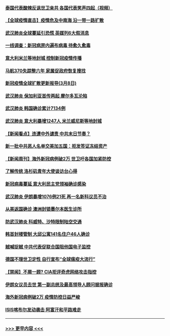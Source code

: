 #### [泰国代表酸辣反讽世卫亲共 各国代表笑声四起（视频）](../pages/prog202/a102795051.md?t=03090703) 
#### [【全球疫情直击】疫情危及中南海 沿一带一路扩散](../pages/prog202/a102794985.md?t=03090703) 
#### [武汉肺炎全球蔓延引恐慌 英媒列6大假消息](../pages/prog202/a102794910.md?t=03090703) 
#### [一线调查：新冠病房内遍布病毒 待愈久愈毒](../pages/prog202/a102794885.md?t=03090703) 
#### [意大利米兰等地封城 控制新冠疫情传播](../pages/prog202/a102794919.md?t=03090703) 
#### [马航370失踪整六年 家属促政府恢复搜找](../pages/prog202/a102794906.md?t=03090703) 
#### [新冠疫情全球扩散更新报导(3月8日)](../pages/prog202/a102794904.md?t=03090703) 
#### [武汉肺炎 保加利亚首传两起 摩尔多瓦沦陷](../pages/prog202/a102794845.md?t=03090703) 
#### [武汉肺炎 韩国确诊累计7134例](../pages/prog202/a102794726.md?t=03090703) 
#### [武汉肺炎 意大利暴增1247人 米兰威尼斯等地封城](../pages/prog202/a102794689.md?t=03090703) 
#### [【新闻看点】连遭中外谴责 中共末日节奏？](../pages/prog202/a102794677.md?t=03090703) 
#### [新一批中共恶人名单交美加五国：拒发签证冻结资产](../pages/prog202/a102794665.md?t=03090703) 
#### [【新闻周刊】海外新冠病例破2万 世卫吁各国加紧防控](../pages/prog202/a102794613.md?t=03090703) 
#### [了解传统 洛杉矶青年大使谈访台心得](../pages/prog202/a102794378.md?t=03090703) 
#### [新冠病毒蔓延 意大利民主党领袖确诊感染](../pages/prog202/a102794368.md?t=03090703) 
#### [武汉肺炎 伊朗暴增1076例21死 再一名新科议员不治](../pages/prog202/a102794260.md?t=03090703) 
#### [从美返国确诊 澳洲封锁墨尔本医生诊所](../pages/prog202/a102794086.md?t=03090703) 
#### [防武汉肺炎 科威特、沙特限制陆空交通](../pages/prog202/a102793875.md?t=03090703) 
#### [韩首封楼管制 大邱公寓141名住户46人确诊](../pages/prog202/a102793841.md?t=03090703) 
#### [贼喊捉贼  中共代表促联合国阻他国电子监控](../pages/prog202/a102793638.md?t=03090703) 
#### [德国不理世卫定性 自行宣布“全球瘟疫大流行”](../pages/prog202/a102793673.md?t=03090703) 
#### [【禁闻】不屑一顾? CIA拒评奇虎网络攻击指控](../pages/prog202/a102793736.md?t=03090703) 
#### [伊朗女议员去世 第一副总统及最高领导人顾问据报确诊](../pages/prog202/a102793591.md?t=03090703) 
#### [海外新冠病例破2万 疫情防控日益严峻](../pages/prog202/a102793661.md?t=03090703) 
#### [ISIS喀布尔发动袭击 阿富汗和平路难走](../pages/prog202/a102793659.md?t=03090703) 

----
#### [ >>> 更早内容 <<< ](../indexes/prog202-earlier.md)
